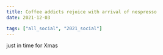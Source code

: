 ```yaml
---
title: Coffee addicts rejoice with arrival of nespresso
date: 2021-12-03

tags: ["all_social", "2021_social"]
---
```


just in time for Xmas

<!--more-->


